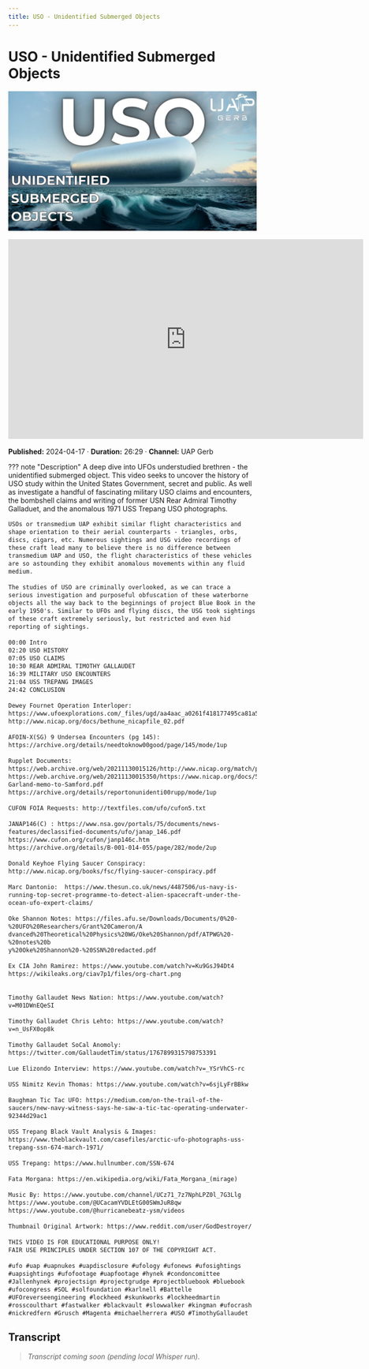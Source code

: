 ```yaml
---
title: USO - Unidentified Submerged Objects
---
```


# USO - Unidentified Submerged Objects

![thumbnail](../videos/U-jrx_giINA-uso---unidentified-submerged-objects/thumb.jpg)

<iframe width="720" height="405" src="https://www.youtube.com/embed/U-jrx_giINA" frameborder="0" allowfullscreen></iframe>

**Published:** 2024-04-17  ·  **Duration:** 26:29  ·  **Channel:** UAP Gerb

??? note "Description"
    A deep dive into UFOs understudied brethren - the unidentified submerged object. This video seeks to uncover the history of USO study within the United States Government, secret and public. As well as investigate a handful of fascinating military USO claims and encounters, the bombshell claims and writing of former USN Rear Admiral Timothy Galladuet, and the anomalous 1971 USS Trepang USO photographs. 
    
    USOs or transmedium UAP exhibit similar flight characteristics and shape orientation to their aerial counterparts - triangles, orbs, discs, cigars, etc. Numerous sightings and USG video recordings of these craft lead many to believe there is no difference between transmedium UAP and USO, the flight characteristics of these vehicles are so astounding they exhibit anomalous movements within any fluid medium.
    
    The studies of USO are criminally overlooked, as we can trace a serious investigation and purposeful obfuscation of these waterborne objects all the way back to the beginnings of project Blue Book in the early 1950's. Similar to UFOs and flying discs, the USG took sightings of these craft extremely seriously, but restricted and even hid reporting of sightings. 
    
    00:00 Intro
    02:20 USO HISTORY
    07:05 USO CLAIMS
    10:30 REAR ADMIRAL TIMOTHY GALLAUDET
    16:39 MILITARY USO ENCOUNTERS
    21:04 USS TREPANG IMAGES
    24:42 CONCLUSION
    
    Dewey Fournet Operation Interloper: https://www.ufoexplorations.com/_files/ugd/aa4aac_a0261f418177495ca81a5c831721b607.pdf 
    http://www.nicap.org/docs/bethune_nicapfile_02.pdf 
    
    AFOIN-X(SG) 9 Undersea Encounters (pg 145): https://archive.org/details/needtoknow00good/page/145/mode/1up 
    
    Rupplet Documents: https://web.archive.org/web/20211130015126/http://www.nicap.org/match/papers/PentagoReportNotNews.htm
    https://web.archive.org/web/20211130015350/https://www.nicap.org/docs/520103-Garland-memo-to-Samford.pdf 
    https://archive.org/details/reportonunidenti00rupp/mode/1up
    
    CUFON FOIA Requests: http://textfiles.com/ufo/cufon5.txt
    
    JANAP146(C) : https://www.nsa.gov/portals/75/documents/news-features/declassified-documents/ufo/janap_146.pdf 
    https://www.cufon.org/cufon/janp146c.htm
    https://archive.org/details/B-001-014-055/page/282/mode/2up
    
    Donald Keyhoe Flying Saucer Conspiracy: http://www.nicap.org/books/fsc/flying-saucer-conspiracy.pdf 
    
    Marc Dantonio:  https://www.thesun.co.uk/news/4487506/us-navy-is-running-top-secret-programme-to-detect-alien-spacecraft-under-the-ocean-ufo-expert-claims/ 
    
    Oke Shannon Notes: https://files.afu.se/Downloads/Documents/0%20-%20UFO%20Researchers/Grant%20Cameron/A
    dvanced%20Theoretical%20Physics%20WG/Oke%20Shannon/pdf/ATPWG%20-%20notes%20b
    y%20Oke%20Shannon%20-%20SSN%20redacted.pdf
    
    Ex CIA John Ramirez: https://www.youtube.com/watch?v=Ku9GsJ94Dt4 
    https://wikileaks.org/ciav7p1/files/org-chart.png 
    
    
    Timothy Gallaudet News Nation: https://www.youtube.com/watch?v=M01DWnEQeSI
    
    Timothy Gallaudet Chris Lehto: https://www.youtube.com/watch?v=n_UsFX0op8k
    
    Timothy Gallaudet SoCal Anomoly: https://twitter.com/GallaudetTim/status/1767899315798753391 
    
    Lue Elizondo Interview: https://www.youtube.com/watch?v=_YSrVhCS-rc
    
    USS Nimitz Kevin Thomas: https://www.youtube.com/watch?v=6sjLyFrBBkw
    
    Baughman Tic Tac UFO: https://medium.com/on-the-trail-of-the-saucers/new-navy-witness-says-he-saw-a-tic-tac-operating-underwater-92344d29ac1 
    
    USS Trepang Black Vault Analysis & Images: https://www.theblackvault.com/casefiles/arctic-ufo-photographs-uss-trepang-ssn-674-march-1971/ 
    
    USS Trepang: https://www.hullnumber.com/SSN-674 
    
    Fata Morgana: https://en.wikipedia.org/wiki/Fata_Morgana_(mirage)
    
    Music By: https://www.youtube.com/channel/UCz71_7z7NphLPZ0l_7G3Llg
    https://www.youtube.com/@UCacamYVDLEtG00SWmJuR8qw 
    https://www.youtube.com/@hurricanebeatz-ysm/videos
    
    Thumbnail Original Artwork: https://www.reddit.com/user/GodDestroyer/
    
    THIS VIDEO IS FOR EDUCATIONAL PURPOSE ONLY! 
    FAIR USE PRINCIPLES UNDER SECTION 107 OF THE COPYRIGHT ACT.
    
    #ufo #uap #uapnukes #uapdisclosure #ufology #ufonews #ufosightings #uapsightings #ufofootage #uapfootage #hynek #condoncomittee #Jallenhynek #projectsign #projectgrudge #projectbluebook #bluebook #ufocongress #SOL #solfoundation #karlnell #Battelle #UFOreverseengineering #lockheed #skunkworks #lockheedmartin #rosscoulthart #fastwalker #blackvault #slowwalker #kingman #ufocrash #nickredfern #Grusch #Magenta #michaelherrera #USO #TimothyGallaudet

## Transcript
> _Transcript coming soon (pending local Whisper run)._
